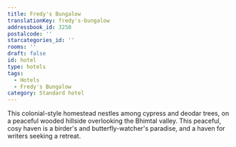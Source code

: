 ```yaml
---
title: Fredy's Bungalow
translationKey: fredy's-bungalow
addressbook_id: 3250
postalcode: ''
starcategories_id: ''
rooms: ''
draft: false
id: hotel
type: hotels
tags:
  - Hotels
  - Fredy's Bungalow
category: Standard hotel
---
```

This colonial-style homestead nestles among cypress and deodar trees, on a peaceful wooded hillside overlooking the Bhimtal valley. This peaceful, cosy haven is a birder's and butterfly-watcher's paradise, and a haven for writers seeking a retreat.